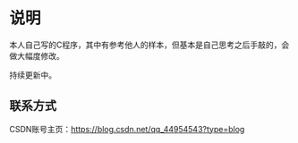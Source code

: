 # 说明
本人自己写的C程序，其中有参考他人的样本，但基本是自己思考之后手敲的，会做大幅度修改。

持续更新中。


## 联系方式
CSDN账号主页：https://blog.csdn.net/qq_44954543?type=blog
